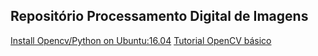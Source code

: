 ## Repositório Processamento Digital de Imagens

[Install Opencv/Python on Ubuntu:16.04](https://github.com/flpdias14/pdi-repo/wiki/Install-OpenCV-Python-on-Ubuntu:16.04)
[Tutorial OpenCV básico](https://sites.google.com/site/luisfilipeap/tutorial-opencv-python/02)
